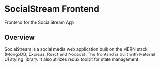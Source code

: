 # SocialStream Frontend

Frontend for the SocialStream App

## Overview

SocialStream is a social media web application built on the MERN stack (MongoDB, Express, React and NodeJs). The frontend is built with Material UI styling library. It also utilizes redux toolkit for state management.
